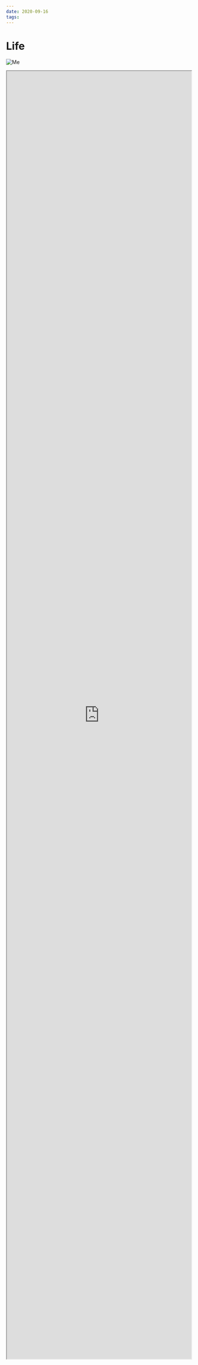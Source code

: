 ```yaml
---
date: 2020-09-16
tags:
---
```


# Life

![Me](./static/profile.jpg)

<iframe src="https://muensterer.xyz/life" title="Life Timeline" width='100%' height='90%'></iframe>

